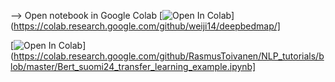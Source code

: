 --> Open notebook in Google Colab 
[![Open In Colab](https://colab.research.google.com/assets/colab-badge.svg)](https://colab.research.google.com/github/weiji14/deepbedmap/]

[![Open In Colab](https://colab.research.google.com/assets/colab-badge.svg)](https://colab.research.google.com/github/RasmusToivanen/NLP_tutorials/blob/master/Bert_suomi24_transfer_learning_example.ipynb]
